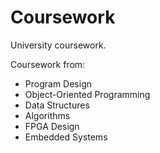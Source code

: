 # Coursework
University coursework.

Coursework from:
- Program Design
- Object-Oriented Programming
- Data Structures
- Algorithms
- FPGA Design
- Embedded Systems